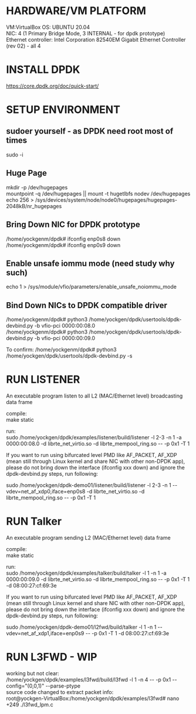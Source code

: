 HARDWARE/VM PLATFORM
=====================
VM:VirtualBox OS: UBUNTU 20.04  
NIC: 4 (1 Primary Bridge Mode, 3 INTERNAL - for dpdk prototype)  
Ethernet controller: Intel Corporation 82540EM Gigabit Ethernet Controller (rev 02)  - all 4 

INSTALL DPDK
====================
https://core.dpdk.org/doc/quick-start/

SETUP ENVIRONMENT
====================
sudoer yourself - as DPDK need root most of times 
---------------------------------------------------
sudo -i

Huge Page
----------
mkdir -p /dev/hugepages  
mountpoint -q /dev/hugepages || mount -t hugetlbfs nodev /dev/hugepages  
echo 256 > /sys/devices/system/node/node0/hugepages/hugepages-2048kB/nr_hugepages  


Bring Down NIC for DPDK prototype
---------------------------------
/home/yockgenm/dpdk# ifconfig enp0s8 down  
/home/yockgenm/dpdk# ifconfig enp0s9 down  

Enable unsafe iommu mode (need study why such)
---------------------------------------------
echo 1 > /sys/module/vfio/parameters/enable_unsafe_noiommu_mode  

Bind Down NICs to DPDK compatible driver
-------------------------------------------
/home/yockgenm/dpdk# python3 /home/yockgen/dpdk/usertools/dpdk-devbind.py -b vfio-pci 0000:00:08.0  
/home/yockgenm/dpdk# python3 /home/yockgen/dpdk/usertools/dpdk-devbind.py -b vfio-pci 0000:00:09.0  

To confirm:
/home/yockgenm/dpdk# python3 /home/yockgen/dpdk/usertools/dpdk-devbind.py -s  

RUN LISTENER 
==========
An executable program listen to all L2 (MAC/Ethernet level) broadcasting data frame

compile:  
make static  

run:  
sudo /home/yockgen/dpdk/examples/listener/build/listener -l 2-3 -n 1 -a 0000:00:08.0 -d librte_net_virtio.so -d librte_mempool_ring.so -- -p 0x1 -T 1

If you want to run using bifurcated level PMD like AF_PACKET, AF_XDP (mean still through Linux kernel and share NIC with other non-DPDK app), please do not bring down the interface (ifconfig xxx down) and ignore the dpdk-devbind.py steps, run following:  

sudo /home/yockgen/dpdk-demo01/listener/build/listener -l 2-3 -n 1 --vdev=net_af_xdp0,iface=enp0s8  -d librte_net_virtio.so -d librte_mempool_ring.so -- -p 0x1 -T 1  

RUN Talker 
==========
An executable program sending L2 (MAC/Ethernet level) data frame

compile:  
make static  

run:  
sudo /home/yockgen/dpdk/examples/talker/build/talker -l 1 -n 1 -a 0000:00:09.0 -d librte_net_virtio.so -d librte_mempool_ring.so -- -p 0x1 -T 1 -d 08:00:27:cf:69:3e  

If you want to run using bifurcated level PMD like AF_PACKET, AF_XDP (mean still through Linux kernel and share NIC with other non-DPDK app), please do not bring down the interface (ifconfig xxx down) and ignore the dpdk-devbind.py steps, run following:  

sudo /home/yockgen/dpdk-demo01/l2fwd/build/talker -l 1 -n 1 --vdev=net_af_xdp1,iface=enp0s9 -- -p 0x1 -T 1 -d 08:00:27:cf:69:3e  

RUN L3FWD  - WIP
==========================
working but not clear:  
/home/yockgen/dpdk/examples/l3fwd/build/l3fwd -l 1 -n 4  --  -p 0x1 --config="(0,0,1)" --parse-ptype  
source code changed to extract packet info:  
root@yockgen-VirtualBox:/home/yockgen/dpdk/examples/l3fwd# nano +249 ./l3fwd_lpm.c

